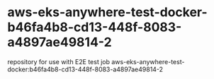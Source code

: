 # aws-eks-anywhere-test-docker-b46fa4b8-cd13-448f-8083-a4897ae49814-2
repository for use with E2E test job aws-eks-anywhere-test-docker:b46fa4b8-cd13-448f-8083-a4897ae49814-2
